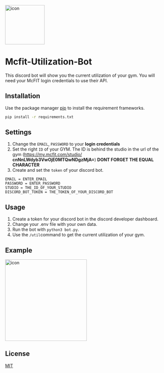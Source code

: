 <img src="https://upload.wikimedia.org/wikipedia/commons/3/3b/Logo_McFIT_GmbH.jpg" alt="icon" width="128" hight="128"/>


# Mcfit-Utilization-Bot

This discord bot will show you the current utilization of your gym.
You will need your McFIT login credentials to use their API.

## Installation

Use the package manager [pip](https://pip.pypa.io/en/stable/) to install the requirement frameworks.

```bash
pip install -r requirements.txt
```
## Settings
1. Change the ```EMAIL```, ```PASSWORD``` to your **login credentials**
2. Set the right ```ID``` of your GYM. The ID is behind the studio in the url of the gym (https://my.mcfit.com/studio/ **cnNnLWdyb3VwOjE0MTQwNDgzMjA=**) **DONT FORGET THE EQUAL CHARACTER**
3. Create and set the ```token``` of your discord bot.

```env
EMAIL = ENTER_EMAIL
PASSWORD = ENTER_PASSWORD
STUDIO = THE_ID_OF_YOUR_STUDIO
DISCORD_BOT_TOKEN = THE_TOKEN_OF_YOUR_DISCORD_BOT
```
## Usage
1. Create a token for your discord bot in the discord developer dashboard.
2. Change your .env file with your own data.
3. Run the bot with ```python3 bot.py```.
4. Use the ```/util```command to get the current utilization of your gym.


## Example
<img src="https://i.imgur.com/2mABMjF.png" alt="icon" width="265" hight="265"/>


## License
[MIT](https://choosealicense.com/licenses/mit/)
